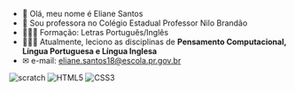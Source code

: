 - 👋 Olá, meu nome é Eliane Santos
- 👀 Sou professora no Colégio Estadual Professor Nilo Brandão
- 👩🏻‍🎓 Formação: Letras Português/Inglês
- 👩🏻‍🏫 Atualmente, leciono as disciplinas de **Pensamento Computacional, Língua Portuguesa e Língua Inglesa**
- ✉ e-mail: eliane.santos18@escola.pr.gov.br

![scratch](https://img.shields.io/badge/Scratch-4D97FF?style=for-the-badge&logo=Scratch&logoColor=white)
![HTML5](https://img.shields.io/badge/HTML5-E34F26?style=for-the-badge&logo=html5&logoColor=white)
![CSS3](https://img.shields.io/badge/CSS3-1572B6?style=for-the-badge&logo=css3&logoColor=white)


<!---
ProfeEliane/ProfeEliane is a ✨ special ✨ repository because its `README.md` (this file) appears on your GitHub profile.
You can click the Preview link to take a look at your changes.
--->
